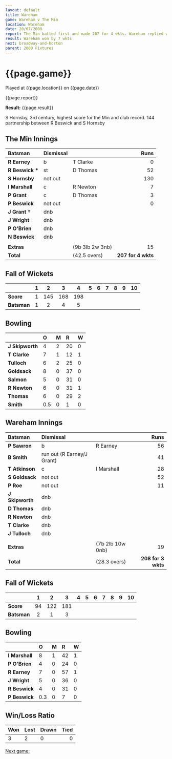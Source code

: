 ```yaml
---
layout: default
title: Wareham
game: Wareham v The Min
location: Wareham
date: 20/07/2000
report: The Min batted first and made 207 for 4 wkts. Wareham replied with 208 for 3 wkts
result: Wareham won by 7 wkts
next: broadway-and-horton
parent: 2000 Fixtures
---
```


# {{page.game}}

Played at {{page.location}} on {{page.date}}

{{page.report}}

**Result:** {{page.result}}

S Hornsby, 3rd century, highest score for the Min and club record. 144 partnership between R Beswick and S Hornsby

## The Min Innings

| Batsman | Dismissal |  | Runs |
|:---|:---|---|---:|
| **R Earney** | b | T Clarke | 0 |
| **R Beswick &#42;** | st | D Thomas | 52 |
| **S Hornsby** | not out |  | 130 |
| **I Marshall** | c | R Newton | 7 |
| **P Grant** | c | D Thomas | 3 |
| **P Beswick** | not out |  | 0 |
| **J Grant &#8224;** | dnb |  |  |
| **J Wright** | dnb |  |  |
| **P O'Brien** | dnb |  |  |
| **N Beswick** | dnb |  |  |
|  |  |  |  |
| **Extras** | | (9b 3lb 2w 3nb) | 15 |
| **Total** | | (42.5 overs) | **207 for 4 wkts** |

## Fall of Wickets

| | 1 | 2 | 3 | 4 | 5 | 6 | 7 | 8 | 9 | 10 |
|---|:---:|:---:|:---:|:---:|:---:|:---:|:---:|:---:|:---:|:---:|
| **Score** | 1 | 145 | 168 | 198 |  |  |  |  |  |  |
| **Batsman** | 1 | 2 | 4 | 5 |  |  |  |  |  |  |

## Bowling

| | O | M | R | W |
|---|:---|:---|:---|:---|
| **J Skipworth** | 4 | 2 | 20 | 0 |
| **T Clarke** | 7 | 1 | 12 | 1 |
| **Tulloch** | 6 | 2 | 25 | 0 |
| **Goldsack** | 8 | 0 | 37 | 0 |
| **Salmon** | 5 | 0 | 31 | 0 |
| **R Newton** | 6 | 0 | 31 | 1 |
| **Thomas** | 6 | 0 | 29 | 2 |
| **Smith** | 0.5 | 0 | 1 | 0 |

## Wareham Innings

| Batsman | Dismissal |  | Runs |
|:---|:---|---|---:|
| **P Sawron** | b | R Earney | 56 |
| **B Smith** | run out (R Earney/J Grant) |  | 41 |
| **T Atkinson** | c | I Marshall | 28 |
| **S Goldsack** | not out |  | 52 |
| **P Roe** | not out |  | 11 |
| **J Skipworth** | dnb |  |  |
| **D Thomas** | dnb |  |  |
| **R Newton** | dnb |  |  |
| **T Clarke** | dnb |  |  |
| **J Tulloch** | dnb |  |  |
|  |  |  |  |
| **Extras** | | (7b 2lb 10w 0nb) | 19 |
| **Total** | | (28.3 overs) | **208 for 3 wkts** |

## Fall of Wickets

| | 1 | 2 | 3 | 4 | 5 | 6 | 7 | 8 | 9 | 10 |
|---|:---:|:---:|:---:|:---:|:---:|:---:|:---:|:---:|:---:|:---:|
| **Score** | 94 | 122 | 181 |  |  |  |  |  |  |  |
| **Batsman** | 2 | 1 | 3 |  |  |  |  |  |  |  |

## Bowling

| | O | M | R | W |
|---|:---|:---|:---|:---|
| **I Marshall** | 8 | 1 | 42 | 1 |
| **P O'Brien** | 4 | 0 | 24 | 0 |
| **R Earney** | 7 | 0 | 57 | 1 |
| **J Wright** | 5 | 0 | 36 | 0 |
| **R Beswick** | 4 | 0 | 31 | 0 |
| **P Beswick** | 0.3 | 0 | 7 | 0 |

## Win/Loss Ratio

| Won | Lost | Drawn | Tied |
|:---|:---|:---|---:|
| 3 | 2 | 0 | 0 |

[Next game:]({{page.next}})